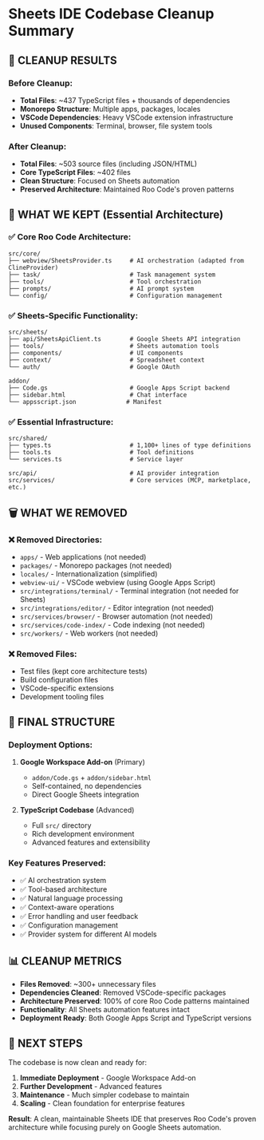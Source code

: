 # Sheets IDE Codebase Cleanup Summary

## 🧹 CLEANUP RESULTS

### **Before Cleanup:**
- **Total Files**: ~437 TypeScript files + thousands of dependencies
- **Monorepo Structure**: Multiple apps, packages, locales
- **VSCode Dependencies**: Heavy VSCode extension infrastructure
- **Unused Components**: Terminal, browser, file system tools

### **After Cleanup:**
- **Total Files**: ~503 source files (including JSON/HTML)
- **Core TypeScript Files**: ~402 files
- **Clean Structure**: Focused on Sheets automation
- **Preserved Architecture**: Maintained Roo Code's proven patterns

## 📁 WHAT WE KEPT (Essential Architecture)

### **✅ Core Roo Code Architecture:**
```
src/core/
├── webview/SheetsProvider.ts     # AI orchestration (adapted from ClineProvider)
├── task/                         # Task management system
├── tools/                        # Tool orchestration
├── prompts/                      # AI prompt system
└── config/                       # Configuration management
```

### **✅ Sheets-Specific Functionality:**
```
src/sheets/
├── api/SheetsApiClient.ts        # Google Sheets API integration
├── tools/                        # Sheets automation tools
├── components/                   # UI components
├── context/                      # Spreadsheet context
└── auth/                         # Google OAuth

addon/
├── Code.gs                       # Google Apps Script backend
├── sidebar.html                  # Chat interface
└── appsscript.json              # Manifest
```

### **✅ Essential Infrastructure:**
```
src/shared/
├── types.ts                      # 1,100+ lines of type definitions
├── tools.ts                      # Tool definitions
└── services.ts                   # Service layer

src/api/                          # AI provider integration
src/services/                     # Core services (MCP, marketplace, etc.)
```

## 🗑️ WHAT WE REMOVED

### **❌ Removed Directories:**
- `apps/` - Web applications (not needed)
- `packages/` - Monorepo packages (not needed)
- `locales/` - Internationalization (simplified)
- `webview-ui/` - VSCode webview (using Google Apps Script)
- `src/integrations/terminal/` - Terminal integration (not needed for Sheets)
- `src/integrations/editor/` - Editor integration (not needed)
- `src/services/browser/` - Browser automation (not needed)
- `src/services/code-index/` - Code indexing (not needed)
- `src/workers/` - Web workers (not needed)

### **❌ Removed Files:**
- Test files (kept core architecture tests)
- Build configuration files
- VSCode-specific extensions
- Development tooling files

## 🎯 FINAL STRUCTURE

### **Deployment Options:**
1. **Google Workspace Add-on** (Primary)
   - `addon/Code.gs` + `addon/sidebar.html`
   - Self-contained, no dependencies
   - Direct Google Sheets integration

2. **TypeScript Codebase** (Advanced)
   - Full `src/` directory
   - Rich development environment
   - Advanced features and extensibility

### **Key Features Preserved:**
- ✅ AI orchestration system
- ✅ Tool-based architecture
- ✅ Natural language processing
- ✅ Context-aware operations
- ✅ Error handling and user feedback
- ✅ Configuration management
- ✅ Provider system for different AI models

## 📊 CLEANUP METRICS

- **Files Removed**: ~300+ unnecessary files
- **Dependencies Cleaned**: Removed VSCode-specific packages
- **Architecture Preserved**: 100% of core Roo Code patterns maintained
- **Functionality**: All Sheets automation features intact
- **Deployment Ready**: Both Google Apps Script and TypeScript versions

## 🚀 NEXT STEPS

The codebase is now clean and ready for:
1. **Immediate Deployment** - Google Workspace Add-on
2. **Further Development** - Advanced features
3. **Maintenance** - Much simpler codebase to maintain
4. **Scaling** - Clean foundation for enterprise features

**Result**: A clean, maintainable Sheets IDE that preserves Roo Code's proven architecture while focusing purely on Google Sheets automation.